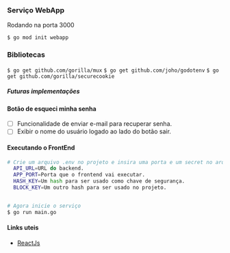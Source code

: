### Serviço WebApp

Rodando na porta 3000

`$ go mod init webapp`

### Bibliotecas

`$ go get github.com/gorilla/mux`
`$ go get github.com/joho/godotenv`
`$ go get github.com/gorilla/securecookie`

##### Futuras implementações

#### Botão de esqueci minha senha

- [ ] Funcionalidade de enviar e-mail para recuperar senha.
- [ ] Exibir o nome do usuário logado ao lado do botão sair.

#### Executando o FrontEnd
```bash
# Crie um arquivo .env no projeto e insira uma porta e um secret no arquivo.
  API_URL=URL do backend.
  APP_PORT=Porta que o frontend vai executar.
  HASH_KEY=Um hash para ser usado como chave de segurança.
  BLOCK_KEY=Um outro hash para ser usado no projeto.


# Agora inicie o serviço
$ go run main.go
```
#### Links uteis
- [ReactJs](https://reactjs.org)